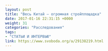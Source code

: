 ```yaml
---
layout: post
title: "Весь Китай – огромная стройплощадка"
date: 2017-01-16 22:31:15 +0000
weight: 31
categories: "Расследования"
tags:
- "СТАТЬИ И ИНТЕРВЬЮ"
link: https://www.svoboda.org/a/29138219.html
---
```

